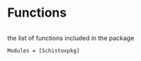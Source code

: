 
# Functions

```@index
```

the list of functions included in the package


```@autodocs
Modules = [Schistoxpkg]
```

